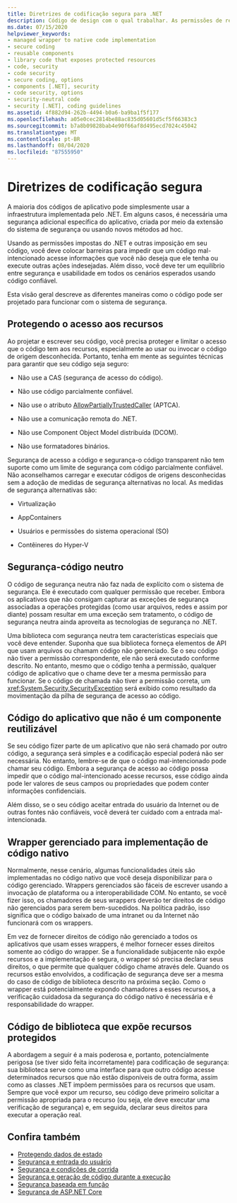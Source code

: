 ```yaml
---
title: Diretrizes de codificação segura para .NET
description: Código de design com o qual trabalhar. As permissões de rede imposta e outras imposição para ajudar a impedir que códigos mal-intencionados acessem dados ou executem outras ações.
ms.date: 07/15/2020
helpviewer_keywords:
- managed wrapper to native code implementation
- secure coding
- reusable components
- library code that exposes protected resources
- code, security
- code security
- secure coding, options
- components [.NET], security
- code security, options
- security-neutral code
- security [.NET], coding guidelines
ms.assetid: 4f882d94-262b-4494-b0a6-ba9ba1f5f177
ms.openlocfilehash: a05e0cec2814be88ac835d05601d5cf5f66383c3
ms.sourcegitcommit: b7a8b09828bab4e90f66af8d495ecd7024c45042
ms.translationtype: MT
ms.contentlocale: pt-BR
ms.lasthandoff: 08/04/2020
ms.locfileid: "87555950"
---
```

# <a name="secure-coding-guidelines"></a>Diretrizes de codificação segura

A maioria dos códigos de aplicativo pode simplesmente usar a infraestrutura implementada pelo .NET. Em alguns casos, é necessária uma segurança adicional específica do aplicativo, criada por meio da extensão do sistema de segurança ou usando novos métodos ad hoc.

Usando as permissões impostas do .NET e outras imposição em seu código, você deve colocar barreiras para impedir que um código mal-intencionado acesse informações que você não deseja que ele tenha ou execute outras ações indesejadas. Além disso, você deve ter um equilíbrio entre segurança e usabilidade em todos os cenários esperados usando código confiável.

Esta visão geral descreve as diferentes maneiras como o código pode ser projetado para funcionar com o sistema de segurança.

## <a name="securing-resource-access"></a>Protegendo o acesso aos recursos

Ao projetar e escrever seu código, você precisa proteger e limitar o acesso que o código tem aos recursos, especialmente ao usar ou invocar o código de origem desconhecida. Portanto, tenha em mente as seguintes técnicas para garantir que seu código seja seguro:

- Não use a CAS (segurança de acesso do código).

- Não use código parcialmente confiável.

- Não use o atributo [AllowPartiallyTrustedCaller](xref:System.Security.AllowPartiallyTrustedCallersAttribute) (APTCA).

- Não use a comunicação remota do .NET.

- Não use Component Object Model distribuída (DCOM).

- Não use formatadores binários.

Segurança de acesso a código e segurança-o código transparent não tem suporte como um limite de segurança com código parcialmente confiável. Não aconselhamos carregar e executar códigos de origens desconhecidas sem a adoção de medidas de segurança alternativas no local. As medidas de segurança alternativas são:

- Virtualização

- AppContainers

- Usuários e permissões do sistema operacional (SO)

- Contêineres do Hyper-V

## <a name="security-neutral-code"></a>Segurança-código neutro

O código de segurança neutra não faz nada de explícito com o sistema de segurança. Ele é executado com qualquer permissão que receber. Embora os aplicativos que não consigam capturar as exceções de segurança associadas a operações protegidas (como usar arquivos, redes e assim por diante) possam resultar em uma exceção sem tratamento, o código de segurança neutra ainda aproveita as tecnologias de segurança no .NET.

Uma biblioteca com segurança neutra tem características especiais que você deve entender. Suponha que sua biblioteca forneça elementos de API que usam arquivos ou chamam código não gerenciado. Se o seu código não tiver a permissão correspondente, ele não será executado conforme descrito. No entanto, mesmo que o código tenha a permissão, qualquer código de aplicativo que o chame deve ter a mesma permissão para funcionar. Se o código de chamada não tiver a permissão correta, um <xref:System.Security.SecurityException> será exibido como resultado da movimentação da pilha de segurança de acesso ao código.

## <a name="application-code-that-isnt-a-reusable-component"></a>Código do aplicativo que não é um componente reutilizável

Se seu código fizer parte de um aplicativo que não será chamado por outro código, a segurança será simples e a codificação especial poderá não ser necessária. No entanto, lembre-se de que o código mal-intencionado pode chamar seu código. Embora a segurança de acesso ao código possa impedir que o código mal-intencionado acesse recursos, esse código ainda pode ler valores de seus campos ou propriedades que podem conter informações confidenciais.

Além disso, se o seu código aceitar entrada do usuário da Internet ou de outras fontes não confiáveis, você deverá ter cuidado com a entrada mal-intencionada.

## <a name="managed-wrapper-to-native-code-implementation"></a>Wrapper gerenciado para implementação de código nativo

Normalmente, nesse cenário, algumas funcionalidades úteis são implementadas no código nativo que você deseja disponibilizar para o código gerenciado. Wrappers gerenciados são fáceis de escrever usando a invocação de plataforma ou a interoperabilidade COM. No entanto, se você fizer isso, os chamadores de seus wrappers deverão ter direitos de código não gerenciados para serem bem-sucedidos. Na política padrão, isso significa que o código baixado de uma intranet ou da Internet não funcionará com os wrappers.

Em vez de fornecer direitos de código não gerenciado a todos os aplicativos que usam esses wrappers, é melhor fornecer esses direitos somente ao código do wrapper. Se a funcionalidade subjacente não expõe recursos e a implementação é segura, o wrapper só precisa declarar seus direitos, o que permite que qualquer código chame através dele. Quando os recursos estão envolvidos, a codificação de segurança deve ser a mesma do caso de código de biblioteca descrito na próxima seção. Como o wrapper está potencialmente expondo chamadores a esses recursos, a verificação cuidadosa da segurança do código nativo é necessária e é responsabilidade do wrapper.

## <a name="library-code-that-exposes-protected-resources"></a>Código de biblioteca que expõe recursos protegidos

A abordagem a seguir é a mais poderosa e, portanto, potencialmente perigosa (se tiver sido feita incorretamente) para codificação de segurança: sua biblioteca serve como uma interface para que outro código acesse determinados recursos que não estão disponíveis de outra forma, assim como as classes .NET impõem permissões para os recursos que usam. Sempre que você expor um recurso, seu código deve primeiro solicitar a permissão apropriada para o recurso (ou seja, ele deve executar uma verificação de segurança) e, em seguida, declarar seus direitos para executar a operação real.

## <a name="see-also"></a>Confira também

- [Protegendo dados de estado](securing-state-data.md)
- [Segurança e entrada do usuário](security-and-user-input.md)
- [Segurança e condições de corrida](security-and-race-conditions.md)
- [Segurança e geração de código durante a execução](security-and-on-the-fly-code-generation.md)
- [Segurança baseada em função](role-based-security.md)
- [Segurança de ASP.NET Core](/aspnet/core/security/)
